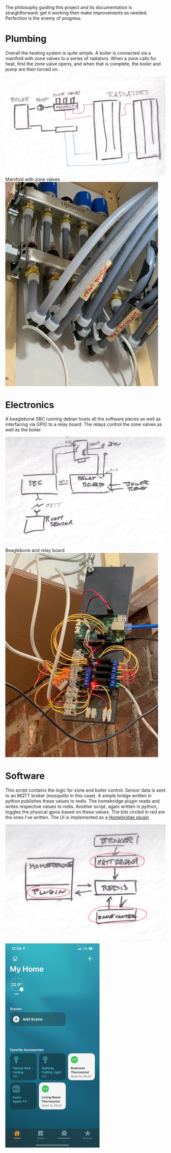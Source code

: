 The philosophy guiding this project and its documentation is straightforward: get it working then make improvements as needed. Perfection is the enemy of progress.

# Plumbing

Overall the heating system is quite simple. A boiler is connected via a manifold with zone valves to a series of radiators. When a zone calls for heat, first the zone valve opens, and when that is complete, the boiler and pump are then turned on.

![plumbing overview](./img/plumbing_overview.jpeg)
Manifold with zone valves
![manifold](./img/manifold.jpeg)

# Electronics
A beaglebone SBC running debian hosts all the software pieces as well as interfacing via GPIO to a relay board. The relays control the zone valves as well as the boiler

![electronics overview](./img/electronics_overview.jpeg)
Beaglebone and relay board
![electronics](img/electronics.jpeg)
# Software
This script contains the logic for zone and boiler control. Sensor data is sent to an MQTT broker (mosquitto in this case). A simple bridge written in python publishes these values to redis. The homebridge plugin reads and writes respective values to redis. Another script, again written in python, toggles the physical gpios based on these values.
The bits circled in red are the ones I've written. The UI is implemented as a [Homebridge plugin](https://github.com/GJMontreal/heating) 

![software overview](img/software_overview.jpeg)
![software](img/ui.jpeg)

